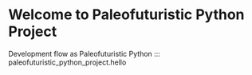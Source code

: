# Welcome to Paleofuturistic Python Project

Development flow as Paleofuturistic Python
::: paleofuturistic_python_project.hello